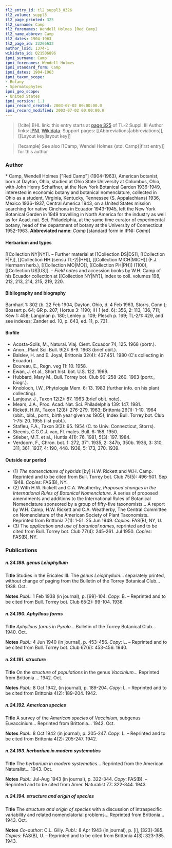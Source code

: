 ```yaml
---
tl2_entry_id: tl2_suppl3_0326
tl2_volume: suppl3
tl2_page_printed: 325
tl2_surname: Camp
tl2_forenames: Wendell Holmes [Red Camp]
tl2_name_abbrev: Camp
tl2_dates: 1904-1963
tl2_page_id: 33266632
author_lsid: 1374-1
wikidata_id: Q21506896
ipni_surname: Camp
ipni_forenames: Wendell Holmes
ipni_standard_form: Camp
ipni_dates: 1904-1963
ipni_taxon_scope: 
- Botany
- Spermatophytes
ipni_geo_scope: 
- United States
ipni_version: 1.1
ipni_record_created: 2003-07-02 00:00:00.0
ipni_record_modified: 2003-07-02 00:00:00.0
---
```


> [!cite] BHL link: this entry starts at [page 325](https://www.biodiversitylibrary.org/page/33266632) of TL-2 Suppl. III
> Author links: [IPNI](https://www.ipni.org/a/1374-1), [Wikidata](https://www.wikidata.org/wiki/Q21506896). Support pages: [[Abbreviations|abbreviations]], [[Layout key|layout key]]

> [!example] See also [[Camp, Wendel Holmes {std. Camp}|first entry]] for this author

### Author

\* Camp, Wendell Holmes \["Red Camp"\] (1904-1963), American botanist, born at Dayton, Ohio, studied at Ohio State University at Columbus, Ohio, with John Henry Schaffner, at the New York Botanical Garden 1936-1949, interested in economic botany and botanical nomenclature, collected in Ohio as a student, Virginia, Kentucky, Tennessee (S. Appalachians) 1936, Mexico 1936-1937, Central America 1943, on a United States mission searching for native Cinchona in Ecuador 1943-1945, left the New York Botanical Garden in 1949 travelling in North America for the industry as well as for Acad. nat. Sci. Philadelphia, at the same time curator of experimental botany, head of the department of botany at the University of Connecticut 1952-1963. 
**Abbreviated name**: *Camp* \[standard form in IPNI: *Camp*\]

#### Herbarium and types

[[Collection NY|NY]]. – Further material at [[Collection DS|DS]], [[Collection F|F]], [[Collection HH (sensu TL-2)|HH]], [[Collection MICH|MICH]] (F.J. Hermann herb.), [[Collection MO|MO]], [[Collection PH|PH]] (1100), [[Collection US|US]]. – *Field notes* and accession books by W.H. Camp of his Ecuador collection at [[Collection NY|NY]], index to coll. volumes 198, 212, 213, 214, 215, 219, 220.

#### Bibliography and biography

Barnhart 1: 302 (b. 22 Feb 1904, Dayton, Ohio, d. 4 Feb 1963, Storrs, Conn.); Bossert p. 64; GR p. 207; Hortus 3: 1190; IH 1 (ed. 6): 356, 2: 113, 136, 711; Kew 1: 458; Langman p. 180; Lenley p. 109; Plesch p. 169; TL-2/1: 429, and see indexes; Zander ed. 10, p. 643, ed. 11, p. 731.

#### Biofile

- Acosta-Solis, M., Natural. Viaj. Cient. Ecuador 74, 125. 1968 (portr.).
- Anon., Plant Sci. Bull. 9(2): 8-9. 1963 (brief obit.).
- Balslev, H. and E. Joyal, Brittonia 32(4): 437.451. 1980 (C's collecting in Ecuador).
- Boureau, E., Regn. veg 11: 10. 1958.
- Ewan, J. et al., Short hist. bot. U.S. 122. 1969.
- Hubbard, Mary M., Bull. Torrey bot. Club 90: 258-260. 1963 (portr., biogr.).
- Knobloch, I.W., Phytologia Mem. 6: 13. 1983 (further info. on his plant collecting).
- Lanjouw, J., Taxon 12(2): 87. 1963 (brief obit. note).
- Mears, J.A., Proc. Acad. Nat. Sci. Philadelphia 139: 147. 1981.
- Rickett, H.W., Taxon 12(8): 276-279. 1963; Brittonia 26(1): 1-10. 1964 (obit., bibl., portr., birth year given as 1905); Index Bull. Torrey bot. Club 1-75: 20. 1955 (list publ.).
- Stafleu, F.A., Taxon 3(3): 95. 1954 (C. to Univ. Connecticut, Storrs).
- Steenis, C.G.G.J. van, Fl. males. Bull. 6: 158. 1950.
- Stieber, M.T. et al., Huntia 4(1): 76. 1981, 5(3): 197. 1984.
- Verdoorn, F., Chron. bot. 1: 272, 371. 1935, 2: 347b, 350b. 1936, 3: 310, 311, 361. 1937, 4: 190, 448. 1938, 5: 173, 370. 1939.

#### Outside our period

- (1) *The nomenclature of hybrids* \[by\] H.W. Rickett and W.H. Camp. Reprinted and to be cited from Bull. Torrey bot. Club 75(5): 496-501. Sep 1948. *Copies*: FAS(B), NY.
- (2) With H.W. Rickett and C.A. Weatherby, *Proposed changes in the International Rules of Botanical Nomenclature*. A series of proposed amendments and additions to the International Rules of Botanical Nomenclature sponsored by a group of fifty-five taxonomists... A report by W.H. Camp, H.W. Rickett and C.A. Weatherby, The Central Committee on Nomenclature of the American Society of Plant Taxonomists. Reprinted from Brittonia 7(1): 1-51. 25 Jun 1949. *Copies*: FAS(B), NY, U.
- (3) The *application and use of botanical names*, reprinted and to be cited from Bull. Torrey bot. Club 77(4): 245-261. Jul 1950. *Copies*: FAS(B), NY.

### Publications

##### n.24.189. genus Leiophyllum

**Title**
Studies in the Ericales III. The *genus Leiophyllum*... separately printed, without change of paging from the Bulletin of the Torrey Botanical Club... 1938. Oct.

**Notes**
*Publ*.: 1 Feb 1938 (in journal), p. \[99\]-104. *Copy*: B. – Reprinted and to be cited from Bull. Torrey bot. Club 65(2): 99-104. 1938.

##### n.24.190. Aphyllous forms

**Title**
*Aphyllous forms* in *Pyrola*... Bulletin of the Torrey Botanical Club... 1940. Oct.

**Notes**
*Publ*.: 4 Jun 1940 (in journal), p. 453-456. *Copy*: L. – Reprinted and to be cited from Bull. Torrey bot. Club 67(6): 453-456. 1940.

##### n.24.191. structure

**Title**
On the *structure* of *populations* in the genus *Vaccinium*... Reprinted from Brittonia ... 1942. Oct.

**Notes**
*Publ*.: 8 Oct 1942, (in journal), p. 189-204. *Copy*: L. – Reprinted and to be cited from Brittonia 4(2): 189-204. 1942.

##### n.24.192. American species

**Title**
A survey of the *American species* of *Vaccinium*, subgenus Euvaccinium... Reprinted from Brittonia... 1942. Oct.

**Notes**
*Publ*.: 8 Oct 1942 (in journal), p. 205-247. *Copy*: L. – Reprinted and to be cited from Brittonia 4(2): 205-247. 1942.

##### n.24.193. herbarium in modern systematics

**Title**
The *herbarium in modern systematics*... Reprinted from the American Naturalist... 1943. Oct.

**Notes**
*Publ*.: Jul-Aug 1943 (in journal), p. 322-344. *Copy*: FAS(B). – Reprinted and to be cited from Amer. Naturalist 77: 322-344. 1943.

##### n.24.194. structure and origin of species

**Title**
The *structure and origin of species* with a discussion of intraspecific variability and related nomenclatorial problems... Reprinted from Brittonia... 1943. Oct.

**Notes**
*Co-author*: C.L. Gilly.
*Publ*.: 8 Apr 1943 (in journal), p. \[i\], \[323\]-385. *Copies*: FAS(B), U. – Reprinted and to be cited from Brittonia 4(3): 323-385. 1943.

